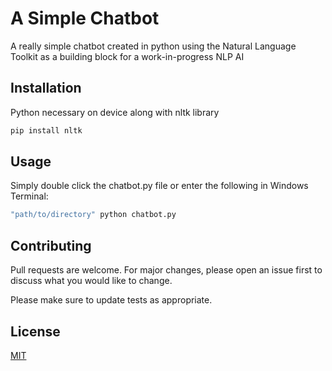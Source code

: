 # A Simple Chatbot
A really simple chatbot created in python using the Natural Language Toolkit as a building block for a work-in-progress NLP AI

## Installation
Python necessary on device along with nltk library
```bash
pip install nltk
```

## Usage
Simply double click the chatbot.py file or enter the following in Windows Terminal:
```bash
"path/to/directory" python chatbot.py
```

## Contributing
Pull requests are welcome. For major changes, please open an issue first to discuss what you would like to change.

Please make sure to update tests as appropriate.

## License
[MIT](https://choosealicense.com/licenses/mit/)
